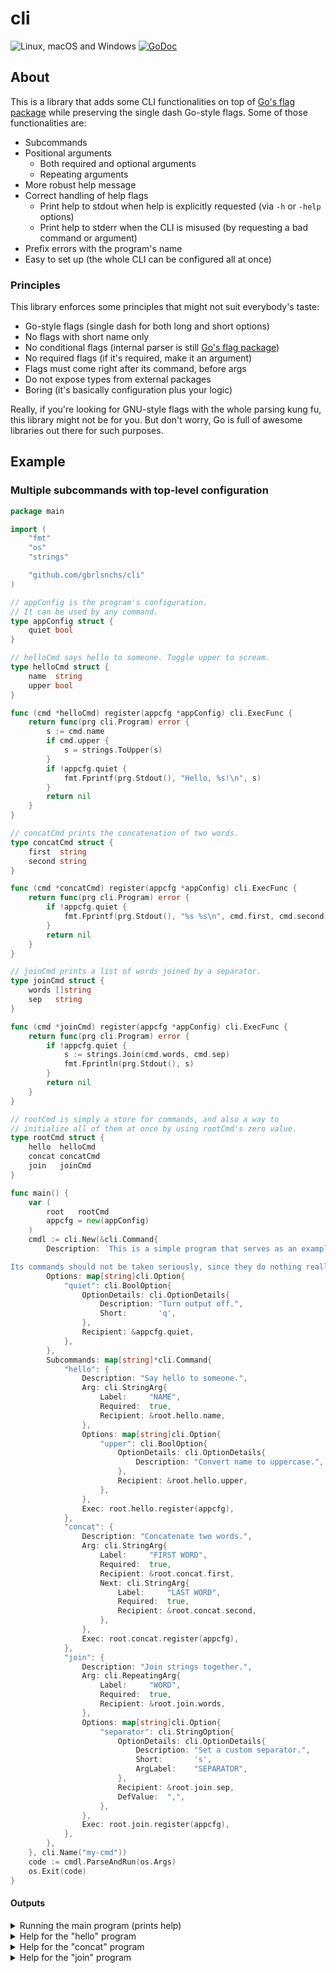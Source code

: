 # cli
![Linux, macOS and Windows](https://github.com/gbrlsnchs/cli/workflows/Linux,%20macOS%20and%20Windows/badge.svg)
[![GoDoc](https://godoc.org/github.com/gbrlsnchs/cli?status.svg)](https://pkg.go.dev/github.com/gbrlsnchs/cli)

## About
This is a library that adds some CLI functionalities on top of [Go's flag package] while preserving the single dash Go-style flags. Some of those functionalities are:
- Subcommands
- Positional arguments
  - Both required and optional arguments
  - Repeating arguments
- More robust help message
- Correct handling of help flags
  - Print help to stdout when help is explicitly requested (via `-h` or `-help` options)
  - Print help to stderr when the CLI is misused (by requesting a bad command or argument)
- Prefix errors with the program's name
- Easy to set up (the whole CLI can be configured all at once)

### Principles
This library enforces some principles that might not suit everybody's taste:
- Go-style flags (single dash for both long and short options)
- No flags with short name only
- No conditional flags (internal parser is still [Go's flag package])
- No required flags (if it's required, make it an argument)
- Flags must come right after its command, before args
- Do not expose types from external packages
- Boring (it's basically configuration plus your logic)

Really, if you're looking for GNU-style flags with the whole parsing kung fu, this library might not be for you. But don't worry, Go is full of awesome libraries out there for such purposes.

## Example
### Multiple subcommands with top-level configuration
```go
package main

import (
	"fmt"
	"os"
	"strings"

	"github.com/gbrlsnchs/cli"
)

// appConfig is the program's configuration.
// It can be used by any command.
type appConfig struct {
	quiet bool
}

// helloCmd says hello to someone. Toggle upper to scream.
type helloCmd struct {
	name  string
	upper bool
}

func (cmd *helloCmd) register(appcfg *appConfig) cli.ExecFunc {
	return func(prg cli.Program) error {
		s := cmd.name
		if cmd.upper {
			s = strings.ToUpper(s)
		}
		if !appcfg.quiet {
			fmt.Fprintf(prg.Stdout(), "Hello, %s!\n", s)
		}
		return nil
	}
}

// concatCmd prints the concatenation of two words.
type concatCmd struct {
	first  string
	second string
}

func (cmd *concatCmd) register(appcfg *appConfig) cli.ExecFunc {
	return func(prg cli.Program) error {
		if !appcfg.quiet {
			fmt.Fprintf(prg.Stdout(), "%s %s\n", cmd.first, cmd.second)
		}
		return nil
	}
}

// joinCmd prints a list of words joined by a separator.
type joinCmd struct {
	words []string
	sep   string
}

func (cmd *joinCmd) register(appcfg *appConfig) cli.ExecFunc {
	return func(prg cli.Program) error {
		if !appcfg.quiet {
			s := strings.Join(cmd.words, cmd.sep)
			fmt.Fprintln(prg.Stdout(), s)
		}
		return nil
	}
}

// rootCmd is simply a store for commands, and also a way to
// initialize all of them at once by using rootCmd's zero value.
type rootCmd struct {
	hello  helloCmd
	concat concatCmd
	join   joinCmd
}

func main() {
	var (
		root   rootCmd
		appcfg = new(appConfig)
	)
	cmdl := cli.New(&cli.Command{
		Description: `This is a simple program that serves as an example for how to use package cli.

Its commands should not be taken seriously, since they do nothing really great, still they serve well for demonstration.`,
		Options: map[string]cli.Option{
			"quiet": cli.BoolOption{
				OptionDetails: cli.OptionDetails{
					Description: "Turn output off.",
					Short:       'q',
				},
				Recipient: &appcfg.quiet,
			},
		},
		Subcommands: map[string]*cli.Command{
			"hello": {
				Description: "Say hello to someone.",
				Arg: cli.StringArg{
					Label:     "NAME",
					Required:  true,
					Recipient: &root.hello.name,
				},
				Options: map[string]cli.Option{
					"upper": cli.BoolOption{
						OptionDetails: cli.OptionDetails{
							Description: "Convert name to uppercase.",
						},
						Recipient: &root.hello.upper,
					},
				},
				Exec: root.hello.register(appcfg),
			},
			"concat": {
				Description: "Concatenate two words.",
				Arg: cli.StringArg{
					Label:     "FIRST WORD",
					Required:  true,
					Recipient: &root.concat.first,
					Next: cli.StringArg{
						Label:     "LAST WORD",
						Required:  true,
						Recipient: &root.concat.second,
					},
				},
				Exec: root.concat.register(appcfg),
			},
			"join": {
				Description: "Join strings together.",
				Arg: cli.RepeatingArg{
					Label:     "WORD",
					Required:  true,
					Recipient: &root.join.words,
				},
				Options: map[string]cli.Option{
					"separator": cli.StringOption{
						OptionDetails: cli.OptionDetails{
							Description: "Set a custom separator.",
							Short:       's',
							ArgLabel:    "SEPARATOR",
						},
						Recipient: &root.join.sep,
						DefValue:  ",",
					},
				},
				Exec: root.join.register(appcfg),
			},
		},
	}, cli.Name("my-cmd"))
	code := cmdl.ParseAndRun(os.Args)
	os.Exit(code)
}
```

#### Outputs
<details><summary>Running the main program (prints help)</summary>
<p>

```shell
$ go run .examples/full_featured/main.go -h
This is a simple program that serves as an example for how to use
package cli.

Its commands should not be taken seriously, since they do nothing really
great, still they serve well for demonstration.

USAGE:
    my-cmd [OPTIONS] <COMMAND>

OPTIONS:
    -h, -help     Print this help message.
    -q, -quiet    Turn output off.

COMMANDS:
    concat    Concatenate two words.
    hello     Say hello to someone.
    join      Join strings together.
```

</p>
</details>

<details><summary>Help for the "hello" program</summary>
<p>

```shell
$ go run .examples/full_featured/main.go hello -h
Say hello to someone.

USAGE:
    hello [OPTIONS] <NAME>

OPTIONS:
    -h, -help     Print this help message.
        -upper    Convert name to uppercase.
```

</p>
</details>

<details><summary>Help for the "concat" program</summary>
<p>

```shell
$ go run .examples/full_featured/main.go concat -h
Concatenate two words.

USAGE:
    concat [OPTIONS] <FIRST WORD> <LAST WORD>

OPTIONS:
    -h, -help    Print this help message.
```

</p>
</details>

<details><summary>Help for the "join" program</summary>
<p>

```shell
$ go run .examples/full_featured/main.go join -h
Join strings together.

USAGE:
    join [OPTIONS] <WORD> [...]

OPTIONS:
    -h, -help                     Print this help message.
    -s, -separator <SEPARATOR>    Set a custom separator. (default: ",")
```

</p>
</details>

[Go's flag package]: https://golang.org/pkg/flag/
